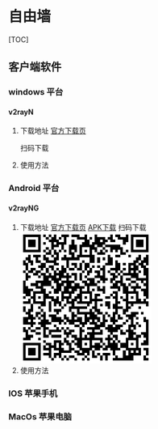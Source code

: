 # 自由墙
[TOC]
##  客户端软件
### windows 平台
####  v2rayN
1.  下载地址
    [官方下载页](https://github.com/2dust/v2rayN/releases/)

    扫码下载


1.  使用方法

### Android 平台
####  v2rayNG
1.  下载地址
    [官方下载页](https://github.com/2dust/v2rayNG/releases)
    [APK下载](https://github.com/2dust/v2rayNG/releases/download/1.6.25/v2rayNG_1.6.25.apk)
    扫码下载     
    ![ver_1.6.25](v2rayNG/images/ver_1.6.25.png)
1.  使用方法

### IOS 苹果手机

### MacOs 苹果电脑

##  
